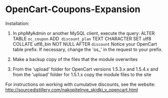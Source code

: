OpenCart-Coupons-Expansion
==========================

Installation:

1. In phpMyAdmin or another MySQL client, execute the query:
ALTER TABLE `oc_coupon` ADD` discount_plan` TEXT CHARACTER SET utf8 COLLATE utf8_bin NOT NULL AFTER `discount`
Notice your OpenCart table prefix. If necessary, change the 'os_' in the request to your prefix.

2. Make a backup copy of the files that the module overwrites

3. From the 'upload' folder for OpenCart versions 1.5.3.x and 1.5.4.x and from the 'upload' folder for 1.5.1.x copy the module files to the site

For instructions on working with cumulative discounts, see the website: http://sourcedistillery.com/nakopitelnye_skidki_v_opencart.html 
